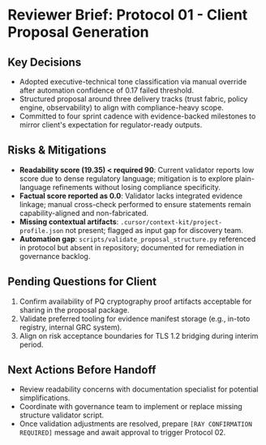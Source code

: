 # Reviewer Brief: Protocol 01 - Client Proposal Generation

## Key Decisions
- Adopted executive-technical tone classification via manual override after automation confidence of 0.17 failed threshold.
- Structured proposal around three delivery tracks (trust fabric, policy engine, observability) to align with compliance-heavy scope.
- Committed to four sprint cadence with evidence-backed milestones to mirror client's expectation for regulator-ready outputs.

## Risks & Mitigations
- **Readability score (19.35) < required 90**: Current validator reports low score due to dense regulatory language; mitigation is to explore plain-language refinements without losing compliance specificity.
- **Factual score reported as 0.0**: Validator lacks integrated evidence linkage; manual cross-check performed to ensure statements remain capability-aligned and non-fabricated.
- **Missing contextual artifacts**: `.cursor/context-kit/project-profile.json` not present; flagged as input gap for discovery team.
- **Automation gap**: `scripts/validate_proposal_structure.py` referenced in protocol but absent in repository; documented for remediation in governance backlog.

## Pending Questions for Client
1. Confirm availability of PQ cryptography proof artifacts acceptable for sharing in the proposal package.
2. Validate preferred tooling for evidence manifest storage (e.g., in-toto registry, internal GRC system).
3. Align on risk acceptance boundaries for TLS 1.2 bridging during interim period.

## Next Actions Before Handoff
- Review readability concerns with documentation specialist for potential simplifications.
- Coordinate with governance team to implement or replace missing structure validator script.
- Once validation adjustments are resolved, prepare `[RAY CONFIRMATION REQUIRED]` message and await approval to trigger Protocol 02.
